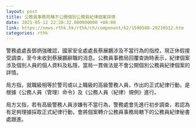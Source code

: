 ```yaml
---
layout: post
title: 公務員事務局稱不公開個別公務員紀律個案詳情
date: 2021-05-12 22:28:32.000000000 +08:00
link: https://news.rthk.hk/rthk/ch/component/k2/1590588-20210512.htm
categories: rthk
---
```


警務處處長鄧炳強確認，國家安全處處長蔡展鵬涉及不當行為的指控，現正休假接受調查，至今未收到蔡展鵬辭職的消息。公務員事務局回覆查詢時表示，紀律個案涉及個別人員的個人資料及私隱，當局一貫做法是不會公開個別公務員紀律個案的詳情。

局方指，就職級相等於警司或以上職級的高級警務人員，作出的正式紀律行動，是根據《公務人員（管理）命令》及《公務人員（紀律）規例》進行。

局方又指，若有高級警務人員涉嫌有不當行為，警務處會先進行初步調查，若認為有足夠理據採取正式紀律行動，會將個案轉介公務員事務局轄下的公務員紀律秘書處跟進。
